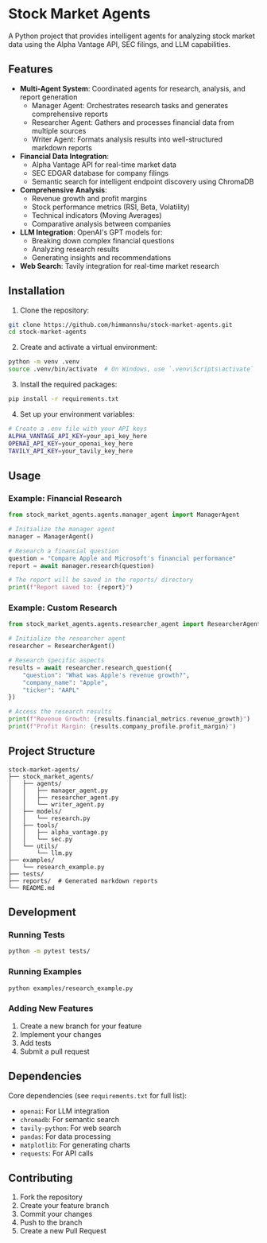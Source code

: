 # Stock Market Agents

A Python project that provides intelligent agents for analyzing stock market data using the Alpha Vantage API, SEC filings, and LLM capabilities.

## Features

- **Multi-Agent System**: Coordinated agents for research, analysis, and report generation
  - Manager Agent: Orchestrates research tasks and generates comprehensive reports
  - Researcher Agent: Gathers and processes financial data from multiple sources
  - Writer Agent: Formats analysis results into well-structured markdown reports
- **Financial Data Integration**:
  - Alpha Vantage API for real-time market data
  - SEC EDGAR database for company filings
  - Semantic search for intelligent endpoint discovery using ChromaDB
- **Comprehensive Analysis**:
  - Revenue growth and profit margins
  - Stock performance metrics (RSI, Beta, Volatility)
  - Technical indicators (Moving Averages)
  - Comparative analysis between companies
- **LLM Integration**: OpenAI's GPT models for:
  - Breaking down complex financial questions
  - Analyzing research results
  - Generating insights and recommendations
- **Web Search**: Tavily integration for real-time market research

## Installation

1. Clone the repository:
```bash
git clone https://github.com/himmannshu/stock-market-agents.git
cd stock-market-agents
```

2. Create and activate a virtual environment:
```bash
python -m venv .venv
source .venv/bin/activate  # On Windows, use `.venv\Scripts\activate`
```

3. Install the required packages:
```bash
pip install -r requirements.txt
```

4. Set up your environment variables:
```bash
# Create a .env file with your API keys
ALPHA_VANTAGE_API_KEY=your_api_key_here
OPENAI_API_KEY=your_openai_key_here
TAVILY_API_KEY=your_tavily_key_here
```

## Usage

### Example: Financial Research

```python
from stock_market_agents.agents.manager_agent import ManagerAgent

# Initialize the manager agent
manager = ManagerAgent()

# Research a financial question
question = "Compare Apple and Microsoft's financial performance"
report = await manager.research(question)

# The report will be saved in the reports/ directory
print(f"Report saved to: {report}")
```

### Example: Custom Research

```python
from stock_market_agents.agents.researcher_agent import ResearcherAgent

# Initialize the researcher agent
researcher = ResearcherAgent()

# Research specific aspects
results = await researcher.research_question({
    "question": "What was Apple's revenue growth?",
    "company_name": "Apple",
    "ticker": "AAPL"
})

# Access the research results
print(f"Revenue Growth: {results.financial_metrics.revenue_growth}")
print(f"Profit Margin: {results.company_profile.profit_margin}")
```

## Project Structure

```
stock-market-agents/
├── stock_market_agents/
│   ├── agents/
│   │   ├── manager_agent.py
│   │   ├── researcher_agent.py
│   │   └── writer_agent.py
│   ├── models/
│   │   └── research.py
│   ├── tools/
│   │   ├── alpha_vantage.py
│   │   └── sec.py
│   └── utils/
│       └── llm.py
├── examples/
│   └── research_example.py
├── tests/
├── reports/  # Generated markdown reports
└── README.md
```

## Development

### Running Tests

```bash
python -m pytest tests/
```

### Running Examples

```bash
python examples/research_example.py
```

### Adding New Features

1. Create a new branch for your feature
2. Implement your changes
3. Add tests
4. Submit a pull request

## Dependencies

Core dependencies (see `requirements.txt` for full list):
- `openai`: For LLM integration
- `chromadb`: For semantic search
- `tavily-python`: For web search
- `pandas`: For data processing
- `matplotlib`: For generating charts
- `requests`: For API calls

## Contributing

1. Fork the repository
2. Create your feature branch
3. Commit your changes
4. Push to the branch
5. Create a new Pull Request
